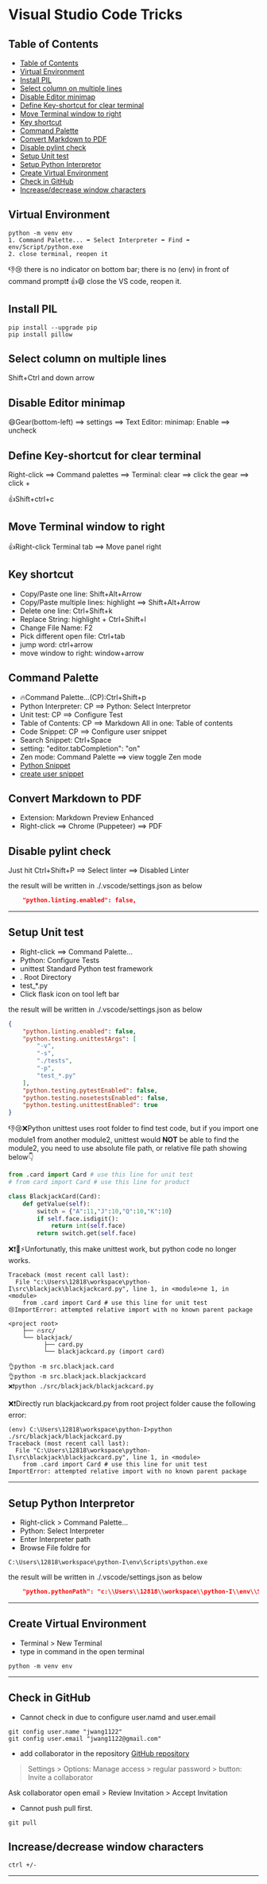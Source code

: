 <h1> Visual Studio Code Tricks</h1>

[](myIcons.md)

## Table of Contents
- [Table of Contents](#table-of-contents)
- [Virtual Environment](#virtual-environment)
- [Install PIL](#install-pil)
- [Select column on multiple lines](#select-column-on-multiple-lines)
- [Disable Editor minimap](#disable-editor-minimap)
- [Define Key-shortcut for clear terminal](#define-key-shortcut-for-clear-terminal)
- [Move Terminal window to right](#move-terminal-window-to-right)
- [Key shortcut](#key-shortcut)
- [Command Palette](#command-palette)
- [Convert Markdown to PDF](#convert-markdown-to-pdf)
- [Disable pylint check](#disable-pylint-check)
- [Setup Unit test](#setup-unit-test)
- [Setup Python Interpretor](#setup-python-interpretor)
- [Create Virtual Environment](#create-virtual-environment)
- [Check in GitHub](#check-in-github)
- [Increase/decrease window characters](#increasedecrease-window-characters)

## Virtual Environment

```
python -m venv env
1. Command Palette... ➡️ Select Interpreter ➡️ Find ➡️ env/Script/python.exe
2. close terminal, reopen it
```
👎😢 there is no indicator on bottom bar; there is no (env) in front of command prompt❗️
👍😄 close the VS code, reopen it.

## Install PIL
```dos
pip install --upgrade pip
pip install pillow
```

## Select column on multiple lines
Shift+Ctrl and down arrow

## Disable Editor minimap

😄Gear(bottom-left) ⟹ settings ⟹ Text Editor: minimap: Enable ⟹ uncheck
 
## Define Key-shortcut for clear terminal
Right-click ⟹ Command palettes ⟹ Terminal: clear ⟹ click the gear ⟹ click +

👍Shift+ctrl+c

## Move Terminal window to right

👍Right-click Terminal tab ⟹ Move panel right

## Key shortcut
* Copy/Paste one line: Shift+Alt+Arrow
* Copy/Paste multiple lines: highlight ⟹ Shift+Alt+Arrow
* Delete one line: Ctrl+Shift+k
* Replace String: highlight + Ctrl+Shift+l
* Change File Name: F2
* Pick different open file: Ctrl+tab
* jump word: ctrl+arrow
* move window to right: window+arrow

## Command Palette
* 🔥Command Palette...(CP):Ctrl+Shift+p
* Python Interpreter: CP ⟹ Python: Select Interpretor
* Unit test: CP ⟹ Configure Test
* Table of Contents: CP ⟹ Markdown All in one: Table of contents
* Code Snippet: CP ⟹ Configure user snippet
* Search Snippet: Ctrl+Space
* setting: "editor.tabCompletion": "on"
* Zen mode: Command Palette ⟹ view toggle Zen mode
* [Python Snippet](/Users/12818/AppData/Roaming/Code/User/snippets/python.json)
* [create user snippet](https://code.visualstudio.com/docs/editor/userdefinedsnippets)

## Convert Markdown to PDF
* Extension: Markdown Preview Enhanced
* Right-click ⟹ Chrome (Puppeteer) ⟹ PDF

## Disable pylint check
Just hit Ctrl+Shift+P ⟹ Select linter ⟹ Disabled Linter

the result will be written in ./.vscode/settings.json as below
```json
    "python.linting.enabled": false,
```
---

## Setup Unit test
* Right-click ⟹ Command Palette... 
* Python: Configure Tests
* unittest Standard Python test framework
* . Root Directory
* test_*.py
* Click flask icon on tool left bar

the result will be written in ./.vscode/settings.json as below
```json
{
    "python.linting.enabled": false,
    "python.testing.unittestArgs": [
        "-v",
        "-s",
        "./tests",
        "-p",
        "test_*.py"
    ],
    "python.testing.pytestEnabled": false,
    "python.testing.nosetestsEnabled": false,
    "python.testing.unittestEnabled": true
}
```

👎😢❌Python unittest uses root folder to find test code, but if you import one module1 from another module2, unittest would **NOT** be able to find the module2, you need to use absolute file path, or relative file path showing below👇

```py
from .card import Card # use this line for unit test
# from card import Card # use this line for product

class BlackjackCard(Card):
    def getValue(self):
        switch = {"A":11,"J":10,"Q":10,"K":10}
        if self.face.isdigit():
            return int(self.face)
        return switch.get(self.face)
```
❌❗️📌⚡️Unfortunatly, this make unittest work, but python code no longer works.
```output
Traceback (most recent call last):
  File "c:\Users\12818\workspace\python-I\src\blackjack\blackjackcard.py", line 1, in <module>ne 1, in <module>
    from .card import Card # use this line for unit test
😢ImportError: attempted relative import with no known parent package
```

```output
<project root>
    ├── 🔥src/
    └── blackjack/
          ├── card.py 
          └── blackjackcard.py (import card) 
```

```<project root>
👌python -m src.blackjack.card
👌python -m src.blackjack.blackjackcard
❌❗️python ./src/blackjack/blackjackcard.py
```
❌❗️Directly run blackjackcard.py from root project folder cause the following error:
```output
(env) C:\Users\12818\workspace\python-I>python ./src/blackjack/blackjackcard.py
Traceback (most recent call last):
  File "C:\Users\12818\workspace\python-I\src\blackjack\blackjackcard.py", line 1, in <module>
    from .card import Card # use this line for unit test
ImportError: attempted relative import with no known parent package
```
---

## Setup Python Interpretor
* Right-click > Command Palette... 
* Python: Select Interpreter
* Enter Interpreter path
* Browse File foldre for 
```
C:\Users\12818\workspace\python-I\env\Scripts\python.exe
```

the result will be written in ./.vscode/settings.json as below
```json
    "python.pythonPath": "c:\\Users\\12818\\workspace\\python-I\\env\\Scripts\\python.exe",
```
---

## Create Virtual Environment
* Terminal > New Terminal
* type in command in the open terminal
```
python -m venv env
```
---

## Check in GitHub
* Cannot check in due to configure user.namd and user.email
```
git config user.name "jwang1122"
git config user.email "jwang1122@gmail.com"
```
* add collaborator in the repository
[GitHub repository](https://github.com/jwang1122/python1)

> Settings > Options: Manage access > regular password > button: Invite a collaborator

Ask collaborator open email > Review Invitation > Accept Invitation

* Cannot push
    pull first.
```
git pull
```

## Increase/decrease window characters

```
ctrl +/-
```
---


